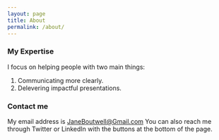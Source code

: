 ```yaml
---
layout: page
title: About
permalink: /about/
---
```

### My Expertise

I focus on helping people with two main things:
1. Communicating more clearly.
2. Delevering impactful presentations.

### Contact me

My email address is [JaneBoutwell@Gmail.com](mailto:JaneBoutwell@Gmail.com)
You can also reach me through Twitter or LinkedIn with the buttons at the bottom of the page.
